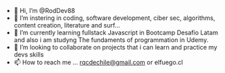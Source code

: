 - 👋 Hi, I’m @RodDev88
- 👀 I’m instering in coding, software development, ciber sec, algorithms, content creation, literature and surf...
- 🌱 I’m currently learning fullstack Javascript in Bootcamp Desafío Latam and also i am studyng The fundaments of programmation in Udemy.
- 💞️ I’m looking to collaborate on projects that i can learn and practice my devs skills
- 📫 How to reach me ... rqcdechile@gmail.com or elfuego.cl 

<!---
RodDev88/RodDev88 is a ✨ special ✨ repository because its `README.md` (this file) appears on your GitHub profile.
You can click the Preview link to take a look at your changes.
--->
